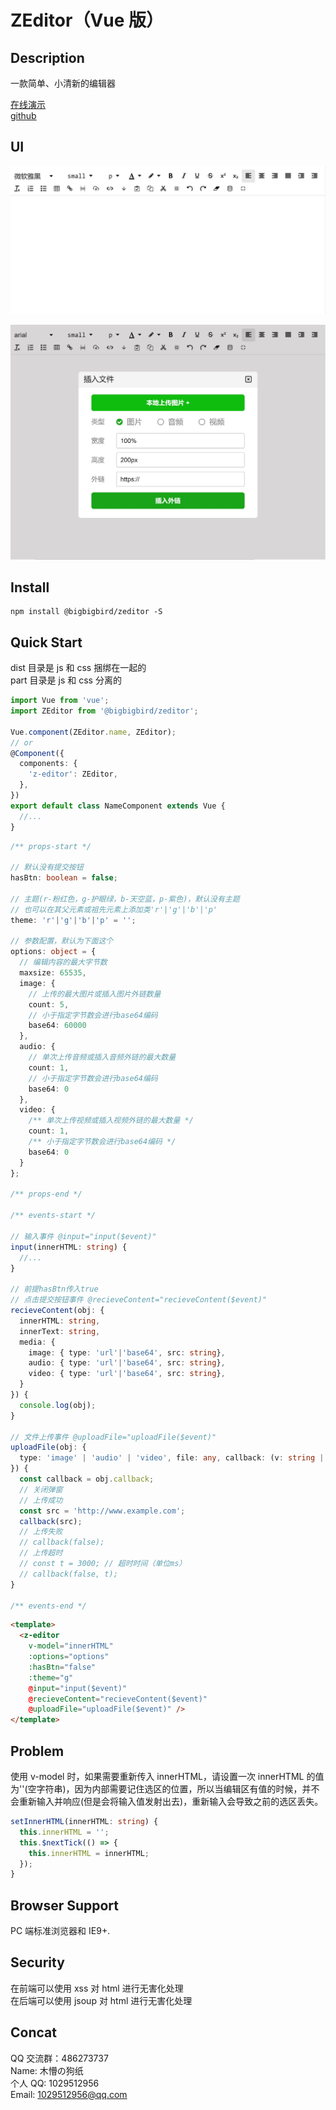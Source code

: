 ﻿# ZEditor（Vue 版）

## Description

一款简单、小清新的编辑器

[在线演示](https://zhangzhipeng-git.github.io/v-zeditor/test/dist/index.html)  
[github](https://github.com/zhangzhipeng-git/v-zeditor)

## UI

![image](截图0.jpg)

![image](截图1.jpg)

## Install

```shell
npm install @bigbigbird/zeditor -S
```

## Quick Start

dist 目录是 js 和 css 捆绑在一起的  
part 目录是 js 和 css 分离的

```typescript
import Vue from 'vue';
import ZEditor from '@bigbigbird/zeditor';

Vue.component(ZEditor.name, ZEditor);
// or
@Component({
  components: {
    'z-editor': ZEditor,
  },
})
export default class NameComponent extends Vue {
  //...
}
```

```typescript
/** props-start */

// 默认没有提交按钮
hasBtn: boolean = false;

// 主题(r-粉红色，g-护眼绿，b-天空蓝，p-紫色)，默认没有主题
// 也可以在其父元素或祖先元素上添加类'r'|'g'|'b'|'p'
theme: 'r'|'g'|'b'|'p' = '';

// 参数配置，默认为下面这个
options: object = {
  // 编辑内容的最大字节数
  maxsize: 65535,
  image: {
    // 上传的最大图片或插入图片外链数量
    count: 5,
    // 小于指定字节数会进行base64编码
    base64: 60000
  },
  audio: {
    // 单次上传音频或插入音频外链的最大数量
    count: 1,
    // 小于指定字节数会进行base64编码
    base64: 0
  },
  video: {
    /** 单次上传视频或插入视频外链的最大数量 */
    count: 1,
    /** 小于指定字节数会进行base64编码 */
    base64: 0
  }
};

/** props-end */

/** events-start */

// 输入事件 @input="input($event)"
input(innerHTML: string) {
  //...
}

// 前提hasBtn传入true
// 点击提交按钮事件 @recieveContent="recieveContent($event)"
recieveContent(obj: {
  innerHTML: string,
  innerText: string,
  media: {
    image: { type: 'url'|'base64', src: string},
    audio: { type: 'url'|'base64', src: string},
    video: { type: 'url'|'base64', src: string},
  }
}) {
  console.log(obj);
}

// 文件上传事件 @uploadFile="uploadFile($event)"
uploadFile(obj: {
  type: 'image' | 'audio' | 'video', file: any, callback: (v: string | boolean, t?: number) => void
}) {
  const callback = obj.callback;
  // 关闭弹窗
  // 上传成功
  const src = 'http://www.example.com';
  callback(src);
  // 上传失败
  // callback(false);
  // 上传超时
  // const t = 3000; // 超时时间（单位ms）
  // callback(false, t);
}

/** events-end */
```

```html
<template>
  <z-editor
    v-model="innerHTML"
    :options="options"
    :hasBtn="false"
    :theme="g"
    @input="input($event)"
    @recieveContent="recieveContent($event)"
    @uploadFile="uploadFile($event)" />
</template>
```

## Problem

使用 v-model 时，如果需要重新传入 innerHTML，请设置一次 innerHTML 的值为''(空字符串)，因为内部需要记住选区的位置，所以当编辑区有值的时候，并不会重新输入并响应(但是会将输入值发射出去)，重新输入会导致之前的选区丢失。

```typescript
setInnerHTML(innerHTML: string) {
  this.innerHTML = '';
  this.$nextTick(() => {
    this.innerHTML = innerHTML;
  });
}
```

## Browser Support

PC 端标准浏览器和 IE9+.

## Security

在前端可以使用 xss 对 html 进行无害化处理  
在后端可以使用 jsoup 对 html 进行无害化处理

## Concat

QQ 交流群：486273737  
Name: 木懵の狗纸  
个人 QQ: 1029512956  
Email: 1029512956@qq.com
